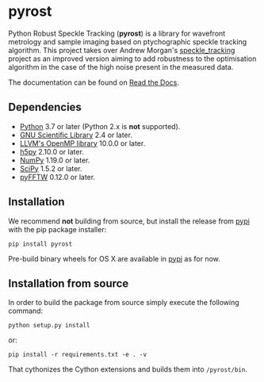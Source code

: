 # pyrost
Python Robust Speckle Tracking (**pyrost**) is a library for wavefront metrology
and sample imaging based on ptychographic speckle tracking algorithm. This
project takes over Andrew Morgan's [speckle_tracking](https://github.com/andyofmelbourne/speckle-tracking)
project as an improved version aiming to add robustness to the optimisation
algorithm in the case of the high noise present in the measured data.

The documentation can be found on [Read the Docs](https://robust-speckle-tracking.readthedocs.io/en/latest/).

## Dependencies

- [Python](https://www.python.org/) 3.7 or later (Python 2.x is **not** supported).
- [GNU Scientific Library](https://www.gnu.org/software/gsl/) 2.4 or later.
- [LLVM's OpenMP library](http://openmp.llvm.org) 10.0.0 or later.
- [h5py](https://www.h5py.org) 2.10.0 or later.
- [NumPy](https://numpy.org) 1.19.0 or later.
- [SciPy](https://scipy.org) 1.5.2 or later.
- [pyFFTW](https://github.com/pyFFTW/pyFFTW) 0.12.0 or later.

## Installation
We recommend **not** building from source, but install the release from [pypi](https://test.pypi.org/project/rst/)
with the pip package installer:

    pip install pyrost

Pre-build binary wheels for OS X are available in [pypi](https://test.pypi.org/project/rst/) as for now.

## Installation from source
In order to build the package from source simply execute the following command:

    python setup.py install

or:

    pip install -r requirements.txt -e . -v

That cythonizes the Cython extensions and builds them into ``/pyrost/bin``.